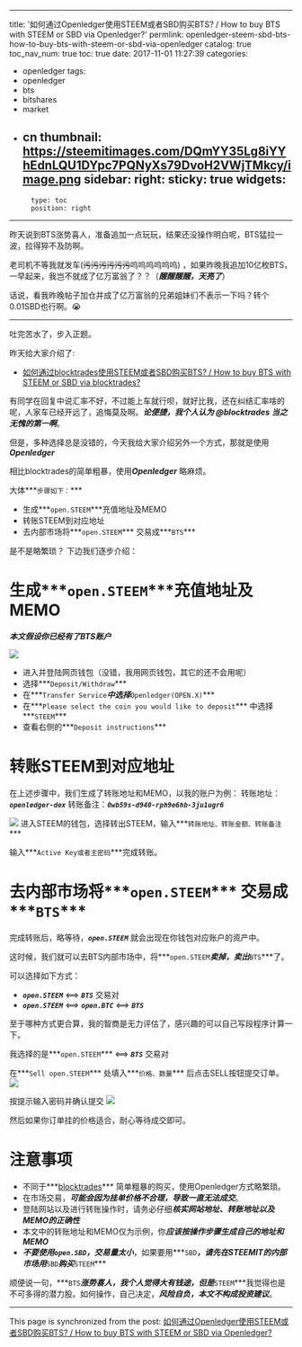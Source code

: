 
---
title: '如何通过Openledger使用STEEM或者SBD购买BTS? / How to buy BTS with STEEM or SBD via Openledger?'
permlink: openledger-steem-sbd-bts-how-to-buy-bts-with-steem-or-sbd-via-openledger
catalog: true
toc_nav_num: true
toc: true
date: 2017-11-01 11:27:39
categories:
- openledger
tags:
- openledger
- bts
- bitshares
- market
- cn
thumbnail: https://steemitimages.com/DQmYY35Lg8iYYhEdnLQU1DYpc7PQNyXs79DvoH2VWjTMkcy/image.png
sidebar:
    right:
        sticky: true
widgets:
    -
        type: toc
        position: right
---


昨天说到BTS涨势喜人，准备追加一点玩玩，结果还没操作明白呢，BTS猛拉一波，拉得猝不及防啊。

老司机不等我就发车(~~污污污污污污~~呜呜呜呜呜呜) ，如果昨晚我追加10亿枚BTS，一早起来，我岂不就成了亿万富翁了？？（***醒醒醒醒，天亮了***）

话说，看我昨晚帖子加仓并成了亿万富翁的兄弟姐妹们不表示一下吗？转个0.01SBD也行啊。😭

----

吐完苦水了，步入正题。

昨天给大家介绍了:
* [如何通过blocktrades使用STEEM或者SBD购买BTS? / How to buy BTS with STEEM or SBD via blocktrades?](https://steemit.com/blocktrades/@oflyhigh/blocktrades-steem-sbd-bts-how-to-buy-bts-with-steem-or-sbd-via-blocktrades)

有同学在回复中说汇率不好，不过能上车就行呗，就好比我，还在纠结汇率啥的呢，人家车已经开远了，追悔莫及啊。***论便捷，我个人认为 @blocktrades 当之无愧的第一啊***。

但是，多种选择总是没错的，今天我给大家介绍另外一个方式，那就是使用 ***Openledger***


相比blocktrades的简单粗暴，使用***Openledger*** 略麻烦。

大体***`步骤如下：`***

* 生成***`open.STEEM`***充值地址及MEMO
* 转账STEEM到对应地址
* 去内部市场将***`open.STEEM`*** 交易成***`BTS`***

是不是略繁琐？ 下边我们逐步介绍：

# 生成***`open.STEEM`***充值地址及MEMO

***本文假设你已经有了BTS账户***

![](https://steemitimages.com/DQmYY35Lg8iYYhEdnLQU1DYpc7PQNyXs79DvoH2VWjTMkcy/image.png)

* 进入并登陆网页钱包（没错，我用网页钱包，其它的还不会用呢）
* 选择***`Deposit/Withdraw`***
* 在***`Transfer Service`***中选择***`Openledger(OPEN.X)`***
* 在***`Please select the coin you would like to deposit`*** 中选择***`STEEM`***
* 查看右侧的***`Deposit instructions`***

# 转账STEEM到对应地址

在上述步骤中，我们生成了转账地址和MEMO，以我的账户为例：
转账地址：***`openledger-dex`***
转账备注：***`0wb59s-d940-rph9e6hb-3ju1ugr6`***

![](https://steemitimages.com/DQmWcLhML9CSMUv6AKU1sMRS5CAsS8G2pFPzCohmzS4MNXw/image.png)
进入STEEM的钱包，选择转出STEEM，输入***`转账地址、转账金额、转账备注`***

输入***`Active Key或者主密码`***完成转账。

# 去内部市场将***`open.STEEM`*** 交易成***`BTS`***

完成转账后，略等待，***`open.STEEM`*** 就会出现在你钱包对应账户的资产中。

这时候，我们就可以去BTS内部市场中，将***`open.STEEM`***卖掉，卖出***`BTS`***了。

可以选择如下方式：
* ***`open.STEEM`*** <==>  ***`BTS`*** 交易对
* ***`open.STEEM`*** <==>  ***`open.BTC`***  <==>  ***`BTS`***

至于哪种方式更合算，我的智商是无力评估了，感兴趣的可以自己写段程序计算一下。

我选择的是***`open.STEEM`*** <==>  ***`BTS`*** 交易对

在***`Sell open.STEEM`*** 处填入***`价格、数量`*** 后点击SELL按钮提交订单。
![](https://steemitimages.com/DQmVy5ZGFJXgdzjTUYtTHG7fCRwuz6GLVN6c76vxJMkUHc3/image.png)

按提示输入密码并确认提交
![](https://steemitimages.com/DQmYu1anbYdhaPwkykniRgYwu5YBHAPogpfgdhr7kkCZj5E/image.png)

然后如果你订单挂的价格适合，耐心等待成交即可。

# 

# 注意事项

* 不同于***[blocktrades](https://blocktrades.us/)*** 简单粗暴的购买，使用Openledger方式略繁琐。
* 在市场交易，***可能会因为挂单价格不合理，导致一直无法成交***。
* 登陆网站以及进行转账操作时，请务必仔细***核实网站地址、转账地址以及MEMO的正确性***
* 本文中的转账地址和MEMO仅为示例，你***应该按操作步骤生成自己的地址和MEMO***
* ***不要使用`open.SBD`，交易量太小***，如果要用***`SBD`***，请先在STEEMIT的内部市场用***`SBD`***购买***`STEEM`***

顺便说一句，***`BTS`***涨势喜人，我个人觉得大有钱途，但是***`STEEM`***我觉得也是不可多得的潜力股。如何操作，自己决定，***风险自负，本文不构成投资建议***。

- - -

This page is synchronized from the post: [如何通过Openledger使用STEEM或者SBD购买BTS? / How to buy BTS with STEEM or SBD via Openledger?](https://steemit.com/@oflyhigh/openledger-steem-sbd-bts-how-to-buy-bts-with-steem-or-sbd-via-openledger)

